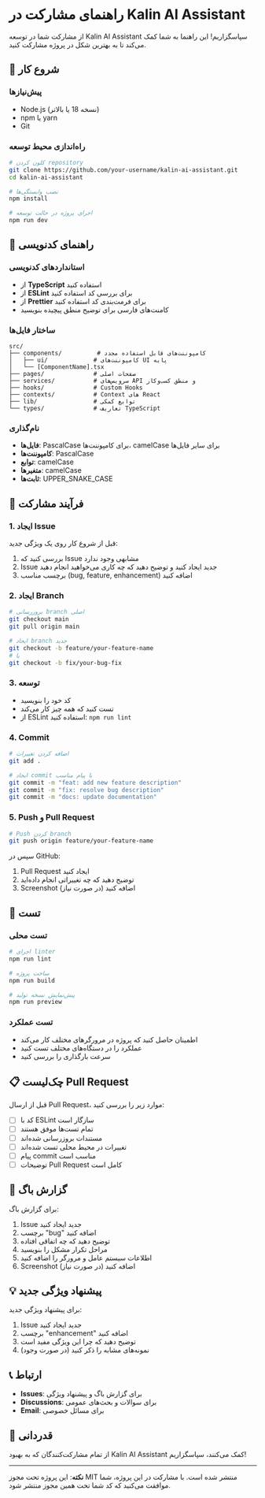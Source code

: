 # راهنمای مشارکت در Kalin AI Assistant

از مشارکت شما در توسعه Kalin AI Assistant سپاسگزاریم! این راهنما به شما کمک می‌کند تا به بهترین شکل در پروژه مشارکت کنید.

## 🚀 شروع کار

### پیش‌نیازها

- Node.js (نسخه 18 یا بالاتر)
- npm یا yarn
- Git

### راه‌اندازی محیط توسعه

```bash
# کلون کردن repository
git clone https://github.com/your-username/kalin-ai-assistant.git
cd kalin-ai-assistant

# نصب وابستگی‌ها
npm install

# اجرای پروژه در حالت توسعه
npm run dev
```

## 📝 راهنمای کدنویسی

### استانداردهای کدنویسی

- از **TypeScript** استفاده کنید
- از **ESLint** برای بررسی کد استفاده کنید
- از **Prettier** برای فرمت‌بندی کد استفاده کنید
- کامنت‌های فارسی برای توضیح منطق پیچیده بنویسید

### ساختار فایل‌ها

```
src/
├── components/          # کامپوننت‌های قابل استفاده مجدد
│   ├── ui/             # کامپوننت‌های UI پایه
│   └── [ComponentName].tsx
├── pages/              # صفحات اصلی
├── services/           # سرویس‌های API و منطق کسب‌وکار
├── hooks/              # Custom Hooks
├── contexts/           # Context های React
├── lib/                # توابع کمکی
└── types/              # تعاریف TypeScript
```

### نام‌گذاری

- **فایل‌ها**: PascalCase برای کامپوننت‌ها، camelCase برای سایر فایل‌ها
- **کامپوننت‌ها**: PascalCase
- **توابع**: camelCase
- **متغیرها**: camelCase
- **ثابت‌ها**: UPPER_SNAKE_CASE

## 🔄 فرآیند مشارکت

### 1. ایجاد Issue

قبل از شروع کار روی یک ویژگی جدید:

1. بررسی کنید که Issue مشابهی وجود ندارد
2. Issue جدید ایجاد کنید و توضیح دهید که چه کاری می‌خواهید انجام دهید
3. برچسب مناسب (bug, feature, enhancement) اضافه کنید

### 2. ایجاد Branch

```bash
# بروزرسانی branch اصلی
git checkout main
git pull origin main

# ایجاد branch جدید
git checkout -b feature/your-feature-name
# یا
git checkout -b fix/your-bug-fix
```

### 3. توسعه

- کد خود را بنویسید
- تست کنید که همه چیز کار می‌کند
- از ESLint استفاده کنید: `npm run lint`

### 4. Commit

```bash
# اضافه کردن تغییرات
git add .

# ایجاد commit با پیام مناسب
git commit -m "feat: add new feature description"
git commit -m "fix: resolve bug description"
git commit -m "docs: update documentation"
```

### 5. Push و Pull Request

```bash
# Push کردن branch
git push origin feature/your-feature-name
```

سپس در GitHub:
1. Pull Request ایجاد کنید
2. توضیح دهید که چه تغییراتی انجام داده‌اید
3. Screenshot اضافه کنید (در صورت نیاز)

## 🧪 تست

### تست محلی

```bash
# اجرای linter
npm run lint

# ساخت پروژه
npm run build

# پیش‌نمایش نسخه تولید
npm run preview
```

### تست عملکرد

- اطمینان حاصل کنید که پروژه در مرورگرهای مختلف کار می‌کند
- عملکرد را در دستگاه‌های مختلف تست کنید
- سرعت بارگذاری را بررسی کنید

## 📋 چک‌لیست Pull Request

قبل از ارسال Pull Request، موارد زیر را بررسی کنید:

- [ ] کد با ESLint سازگار است
- [ ] تمام تست‌ها موفق هستند
- [ ] مستندات بروزرسانی شده‌اند
- [ ] تغییرات در محیط محلی تست شده‌اند
- [ ] پیام commit مناسب است
- [ ] توضیحات Pull Request کامل است

## 🐛 گزارش باگ

برای گزارش باگ:

1. Issue جدید ایجاد کنید
2. برچسب "bug" اضافه کنید
3. توضیح دهید که چه اتفاقی افتاده
4. مراحل تکرار مشکل را بنویسید
5. اطلاعات سیستم عامل و مرورگر را اضافه کنید
6. Screenshot اضافه کنید (در صورت نیاز)

## 💡 پیشنهاد ویژگی جدید

برای پیشنهاد ویژگی جدید:

1. Issue جدید ایجاد کنید
2. برچسب "enhancement" اضافه کنید
3. توضیح دهید که چرا این ویژگی مفید است
4. نمونه‌های مشابه را ذکر کنید (در صورت وجود)

## 📞 ارتباط

- **Issues**: برای گزارش باگ و پیشنهاد ویژگی
- **Discussions**: برای سوالات و بحث‌های عمومی
- **Email**: برای مسائل خصوصی

## 🙏 قدردانی

از تمام مشارکت‌کنندگان که به بهبود Kalin AI Assistant کمک می‌کنند، سپاسگزاریم!

---

**نکته**: این پروژه تحت مجوز MIT منتشر شده است. با مشارکت در این پروژه، شما موافقت می‌کنید که کد شما تحت همین مجوز منتشر شود. 
